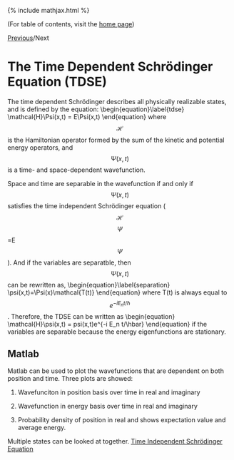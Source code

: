 {% include mathjax.html %}

(For table of contents, visit the [home page](/README.md))

[Previous](PIB.md)/Next

# The Time Dependent Schrödinger Equation (TDSE)

The time dependent Schrödinger describes all physically realizable states, and is defined by the equation:
  \begin{equation}\label{tdse}
    \mathcal{H}\Psi(x,t) = E\Psi(x,t)
\end{equation}
where $$\mathcal{H}$$ is the Hamiltonian operator formed by the sum of the kinetic and potential energy operators, and  $$\Psi(x,t)$$ is a time- and space-dependent wavefunction.

Space and time are separable in the wavefunction if and only if $$\Psi(x,t)$$ satisfies the time independent Schrödinger equation ($$\mathcal{H}$$$$\Psi$$=E$$\Psi$$). And if the variables are separatble, then $$\Psi(x,t)$$ can be rewritten as,
\begin{equation}\label{separation}
    \psi(x,t)=\Psi(x)\mathcal{T(t)}
\end{equation}
where T(t) is always equal to $$e^{-i E_n t/\hbar}$$.
Therefore, the TDSE can be written as 
  \begin{equation}
    \mathcal{H}\psi(x,t) = psi(x,t)e^{-i E_n t/\hbar}
 \end{equation}
if the variables are separable because the energy eigenfunctions are stationary.

## Matlab
Matlab can be used to plot the wavefunctions that are dependent on both position and time. Three plots are showed:

  1. Wavefunciton in position basis over time in real and imaginary
    
  2. Wavefunction in energy basis over time in real and imaginary
    
  3. Probability density of position in real and shows expectation value and average energy.
    
Multiple states can be looked at together.
[Time Independent Schrödinger Equation](TDSEa2.m)

